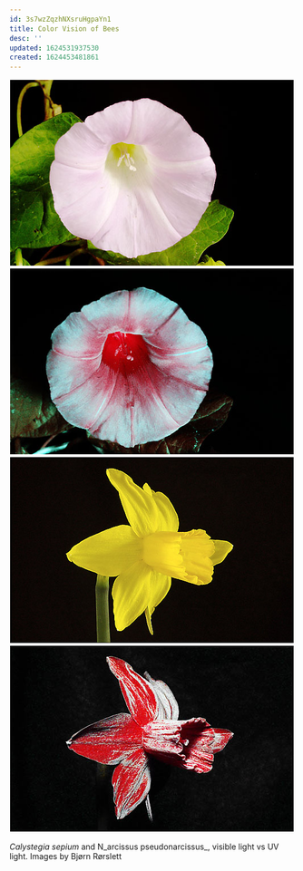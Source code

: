 ```yaml
---
id: 3s7wzZqzhNXsruHgpaYn1
title: Color Vision of Bees
desc: ''
updated: 1624531937530
created: 1624453481861
---
```


![](/assets/images/2021-06-24-20-48-43.png)
![](/assets/images/2021-06-24-20-48-52.png)
![](/assets/images/2021-06-24-20-50-59.png)
![](/assets/images/2021-06-24-20-51-10.png)

_Calystegia sepium_ and N_arcissus pseudonarcissus_, visible light vs UV light. Images by Bjørn Rørslett
